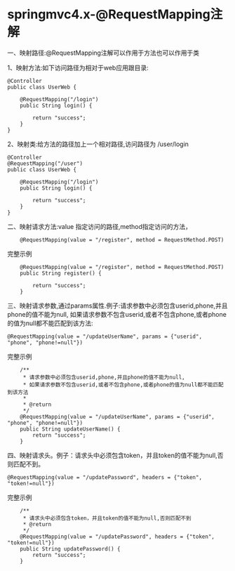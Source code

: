 springmvc4.x-@RequestMapping注解
==============================

一、映射路径:@RequestMapping注解可以作用于方法也可以作用于类

1、映射方法:如下访问路径为相对于web应用跟目录:
```
@Controller
public class UserWeb {

    @RequestMapping("/login")
    public String login() {

        return "success";
    }
}
```

2、映射类:给方法的路径加上一个相对路径,访问路径为 /user/login
```
@Controller
@RequestMapping("/user")
public class UserWeb {

    @RequestMapping("/login")
    public String login() {

        return "success";
    }
}
```

二、映射请求方法:value 指定访问的路径,method指定访问的方法，

```
    @RequestMapping(value = "/register", method = RequestMethod.POST)
```

完整示例

```
    @RequestMapping(value = "/register", method = RequestMethod.POST)
    public String register() {

        return "success";
    }
```

三、映射请求参数,通过params属性.例子:请求参数中必须包含userid,phone,并且phone的值不能为null, 如果请求参数不包含userid,或者不包含phone,或者phone的值为null都不能匹配到该方法:

```
@RequestMapping(value = "/updateUserName", params = {"userid", "phone", "phone!=null"})
```

完整示例

```
    /**
     * 请求参数中必须包含userid,phone,并且phone的值不能为null,
     * 如果请求参数不包含userid,或者不包含phone,或者phone的值为null都不能匹配到该方法
     *
     * @return
     */
    @RequestMapping(value = "/updateUserName", params = {"userid", "phone", "phone!=null"})
    public String updateUserName() {
        return "success";
    }
```

四、映射请求头。例子：请求头中必须包含token，并且token的值不能为null,否则匹配不到。

```
@RequestMapping(value = "/updatePassword", headers = {"token", "token!=null"})
```

完整示例

```
    /**
     * 请求头中必须包含token，并且token的值不能为null,否则匹配不到
     * @return
     */
    @RequestMapping(value = "/updatePassword", headers = {"token", "token!=null"})
    public String updatePassword() {
        return "success";
    }
```






